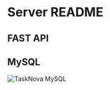 # Server README

## FAST API 

## MySQL
![TaskNova MySQL](https://github.com/majocast/tasknova/backend/TaskNova-DB-Markup.jpg?raw=true)
